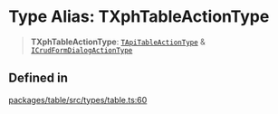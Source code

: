 # Type Alias: TXphTableActionType

> **TXphTableActionType**: [`TApiTableActionType`](TApiTableActionType.md) & [`ICrudFormDialogActionType`](../interfaces/ICrudFormDialogActionType.md)

## Defined in

[packages/table/src/types/table.ts:60](https://github.com/XiaoPiHong/xph-crud/blob/99ec0ffb61581e75526484c4dd7c2cd81ce44894/packages/table/src/types/table.ts#L60)
